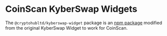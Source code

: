 # CoinScan KyberSwap Widgets

The `@cryptohubltd/kyberswap-widget` package is an [npm package](https://www.npmjs.com/package/@cryptohubltd/kyberswap-widget) modified from the original KyberSwap Widget to work for CoinScan.
